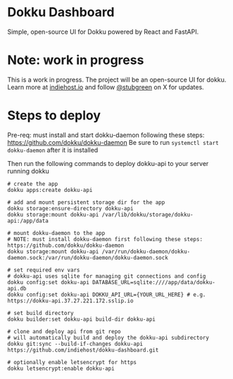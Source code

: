 # Dokku Dashboard
Simple, open-source UI for Dokku powered by React and FastAPI.

# Note: work in progress
This is a work in progress. The project will be an open-source UI for dokku. Learn more at [indiehost.io](https://indiehost.io) and follow [@stubgreen](https://twitter.com/stubgreen) on X for updates.

# Steps to deploy

Pre-req: must install and start dokku-daemon following these steps: https://github.com/dokku/dokku-daemon
Be sure to run `systemctl start dokku-daemon` after it is installed

Then run the following commands to deploy dokku-api to your server running dokku

```
# create the app
dokku apps:create dokku-api

# add and mount persistent storage dir for the app
dokku storage:ensure-directory dokku-api
dokku storage:mount dokku-api /var/lib/dokku/storage/dokku-api:/app/data

# mount dokku-daemon to the app
# NOTE: must install dokku-daemon first following these steps: https://github.com/dokku/dokku-daemon
dokku storage:mount dokku-api /var/run/dokku-daemon/dokku-daemon.sock:/var/run/dokku-daemon/dokku-daemon.sock

# set required env vars
# dokku-api uses sqlite for managing git connections and config
dokku config:set dokku-api DATABASE_URL=sqlite:////app/data/dokku-api.db
dokku config:set dokku-api DOKKU_API_URL={YOUR_URL_HERE} # e.g. https://dokku-api.37.27.221.172.sslip.io

# set build directory
dokku builder:set dokku-api build-dir dokku-api

# clone and deploy api from git repo
# will automatically build and deploy the dokku-api subdirectory
dokku git:sync --build-if-changes dokku-api https://github.com/indiehost/dokku-dashboard.git

# optionally enable letsencrypt for https
dokku letsencrypt:enable dokku-api
```
